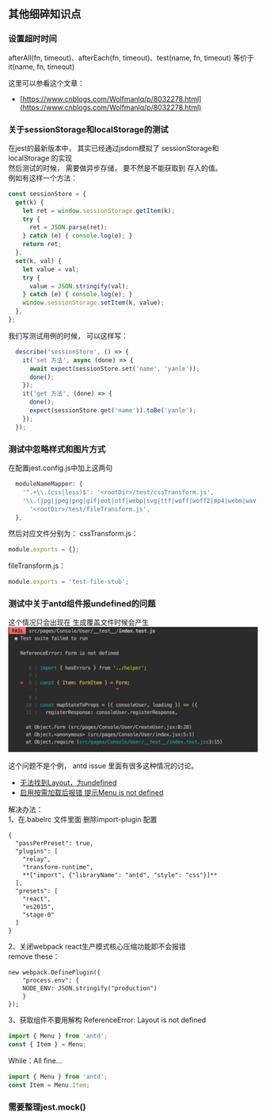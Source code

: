 ## 其他细碎知识点


### 设置超时时间
afterAll(fn, timeout)、afterEach(fn, timeout)、test(name, fn, timeout) 等价于 it(name, fn, timeout)

这里可以参看这个文章：
- [https://www.cnblogs.com/Wolfmanlq/p/8032278.html](https://www.cnblogs.com/Wolfmanlq/p/8032278.html)


### 关于sessionStorage和localStorage的测试
在jest的最新版本中， 其实已经通过jsdom模拟了 sessionStorage和localStorage 的实现                 
然后测试的时候， 需要做异步存储， 要不然是不能获取到 存入的值。                   
例如有这样一个方法： 
```js
const sessionStore = {
  get(k) {
    let ret = window.sessionStorage.getItem(k);
    try {
      ret = JSON.parse(ret);
    } catch (e) { console.log(e); }
    return ret;
  },
  set(k, val) {
    let value = val;
    try {
      value = JSON.stringify(val);
    } catch (e) { console.log(e); }
    window.sessionStorage.setItem(k, value);
  },
};
```
我们写测试用例的时候， 可以这样写：
```js
  describe('sessionStore', () => {
    it('set 方法', async (done) => {
      await expect(sessionStore.set('name', 'yanle'));
      done();
    });
    it('get 方法', (done) => {
      done();
      expect(sessionStore.get('name')).toBe('yanle');
    });
  });
```


### 测试中忽略样式和图片方式
在配置jest.config.js中加上这两句
```js
  moduleNameMapper: {
    '^.+\\.(css|less)$': '<rootDir>/test/cssTransform.js',
    '\\.(jpg|jpeg|png|gif|eot|otf|webp|svg|ttf|woff|woff2|mp4|webm|wav|mp3|m4a|aac|oga)$':
      '<rootDir>/test/fileTransform.js',
  },
```

然后对应文件分别为：
cssTransform.js：                
```js
module.exports = {};
```

fileTransform.js：                   
```js
module.exports = 'test-file-stub';
```

### 测试中关于antd组件报undefined的问题
这个情况只会出现在 生成覆盖文件时候会产生                       
![img](./img/1.png)

这个问题不是个例， antd issue 里面有很多这种情况的讨论。
- [无法找到Layout，为undefined](https://github.com/ant-design/ant-design/issues/4618)
- [启用按需加载后报错 提示Menu is not defined](https://github.com/ant-design/babel-plugin-import/issues/172)

解决办法：               
1、在.babelrc 文件里面 删除import-plugin 配置
```
{
  "passPerPreset": true,
  "plugins": [
    "relay",
    "transform-runtime",       
    **["import", {"libraryName": "antd", "style": "css"}]**
  ],
  "presets": [
    "react",                   
    "es2015",                  
    "stage-0"
  ]
} 
```

2、关闭webpack react生产模式核心压缩功能即不会报错                    
remove these：               
```
new webpack.DefinePlugin({
    "process.env": {
    NODE_ENV: JSON.stringify("production")
    }
});
```

3、获取组件不要用解构
ReferenceError: Layout is not defined
```js
import { Menu } from 'antd';
const { Item } = Menu;
```

While：All fine...
```js
import { Menu } from 'antd';
const Item = Menu.Item;
```


### 需要整理jest.mock()
